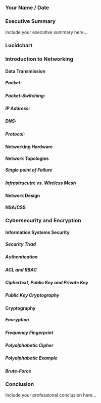 ### Your Name / Date

### Executive Summary 
Include your executive summary here...

### Lucidchart

### Introduction to Networking

#### Data Transmission
##### Packet:
##### Packet-Switching:
##### IP Address:
##### DNS:
##### Protocol:

#### Networking Hardware
#### Network Topologies
##### Single point of Failure
##### Infrastrucutre vs. Wireless Mesh
#### Network Design
#### NSA/CSS

### Cybersecurity and Encryption

#### Information Systems Security

##### Security Triad
##### Authentication
##### ACL and RBAC
##### Ciphertext, Public Key and Private Key
##### Public Key Cryptography

#### Cryptography
##### Encryption
##### Frequency Fingerprint
##### Polyalphabetic Cipher
##### Polyalphabetic Example

##### Brute-Force

### Conclusion
Include your professional conclusion here...

